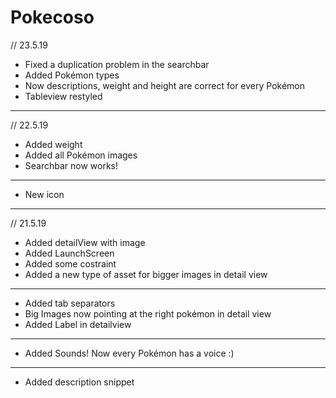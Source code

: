 # Pokecoso
// 23.5.19
- Fixed a duplication problem in the searchbar
- Added Pokémon types
- Now descriptions, weight and height are correct for every Pokémon
- Tableview restyled

---


// 22.5.19
- Added weight
- Added all Pokémon images
- Searchbar now works!

___

- New icon

---

// 21.5.19
- Added detailView with image
- Added LaunchScreen
- Added some costraint
- Added a new type of asset for bigger images in detail view
___

- Added tab separators
- Big Images now pointing at the right pokémon in detail view
- Added Label in detailview

___

- Added Sounds! Now every Pokémon has a voice :)

___

- Added description snippet

